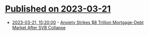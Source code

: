 # [Published on 2023-03-21](index.md)

* [2023-03-21, 15:20:00](https://news.slashdot.org/story/23/03/21/1151212/anxiety-strikes-8-trillion-mortgage-debt-market-after-svb-collapse?utm_source=rss1.0mainlinkanon&utm_medium=feed) - [Anxiety Strikes $8 Trillion Mortgage-Debt Market After SVB Collapse](https://news.slashdot.org/story/23/03/21/1151212/anxiety-strikes-8-trillion-mortgage-debt-market-after-svb-collapse?utm_source=rss1.0mainlinkanon&utm_medium=feed)

